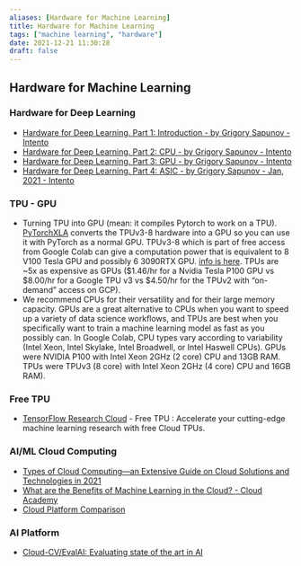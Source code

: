 ```yaml
---
aliases: [Hardware for Machine Learning]
title: Hardware for Machine Learning
tags: ["machine learning", "hardware"]
date: 2021-12-21 11:30:28
draft: false
---
```


## Hardware for Machine Learning

### Hardware for Deep Learning

* [Hardware for Deep Learning. Part 1: Introduction - by Grigory Sapunov - Intento](https://blog.inten.to/hardware-for-deep-learning-current-state-and-trends-51c01ebbb6dc)
* [Hardware for Deep Learning. Part 2: CPU - by Grigory Sapunov - Intento](https://blog.inten.to/cpu-hardware-for-deep-learning-b91f53cb18af)
* [Hardware for Deep Learning. Part 3: GPU - by Grigory Sapunov - Intento](https://blog.inten.to/hardware-for-deep-learning-part-3-gpu-8906c1644664)
* [Hardware for Deep Learning. Part 4: ASIC - by Grigory Sapunov - Jan, 2021 - Intento](https://blog.inten.to/hardware-for-deep-learning-part-4-asic-96a542fe6a81)

### TPU - GPU

* Turning TPU into GPU (mean: it compiles Pytorch to work on a TPU). [PyTorchXLA](https://github.com/pytorch/xla) converts the TPUv3-8 hardware into a GPU so you can use it with PyTorch as a normal GPU. TPUv3-8 which is part of free access from Google Colab can give a computation power that is equivalent to 8 V100 Tesla GPU and possibly 6 3090RTX GPU. [info is here](https://venturebeat.com/2020/09/29/googles-cloud-tpus-now-better-support-pytorch-via-pytorch-xla/). TPUs are ~5x as expensive as GPUs ($1.46/hr for a Nvidia Tesla P100 GPU vs $8.00/hr for a Google TPU v3 vs $4.50/hr for the TPUv2 with “on-demand” access on GCP).
* We recommend CPUs for their versatility and for their large memory capacity. GPUs are a great alternative to CPUs when you want to speed up a variety of data science workflows, and TPUs are best when you specifically want to train a machine learning model as fast as you possibly can. In Google Colab, CPU types vary according to variability (Intel Xeon, Intel Skylake, Intel Broadwell, or Intel Haswell CPUs). GPUs were NVIDIA P100 with Intel Xeon 2GHz (2 core) CPU and 13GB RAM. TPUs were TPUv3 (8 core) with Intel Xeon 2GHz (4 core) CPU and 16GB RAM).

### Free TPU

* [TensorFlow Research Cloud](https://www.tensorflow.org/tfrc) - Free TPU : Accelerate your cutting-edge machine learning research with free Cloud TPUs.

### AI/ML Cloud Computing

* [Types of Cloud Computing—an Extensive Guide on Cloud Solutions and Technologies in 2021](https://kinsta.com/blog/types-of-cloud-computing/)
* [What are the Benefits of Machine Learning in the Cloud? - Cloud Academy](https://cloudacademy.com/blog/what-are-the-benefits-of-machine-learning-in-the-cloud/)
* [Cloud Platform Comparison](https://blog.paperspace.com/google-cloud-platform-notebooks/)

### AI Platform

* [Cloud-CV/EvalAI: Evaluating state of the art in AI](https://github.com/Cloud-CV/EvalAI#platform-comparison)
